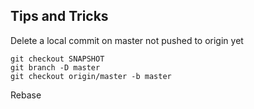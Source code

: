 ## Tips and Tricks

Delete a local commit on master not pushed to origin yet

    git checkout SNAPSHOT
    git branch -D master
    git checkout origin/master -b master

Rebase
